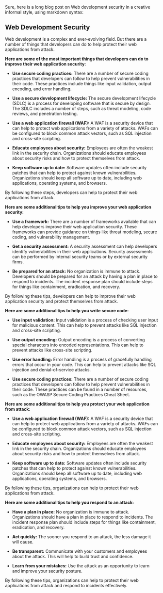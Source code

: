 Sure, here is a long blog post on Web development security in a creative informal style, using markdown syntax:

## Web Development Security

Web development is a complex and ever-evolving field. But there are a number of things that developers can do to help protect their web applications from attack.

**Here are some of the most important things that developers can do to improve their web application security:**

* **Use secure coding practices:** There are a number of secure coding practices that developers can follow to help prevent vulnerabilities in their code. These practices include things like input validation, output encoding, and error handling.

* **Use a secure development lifecycle:** The secure development lifecycle (SDLC) is a process for developing software that is secure by design. The SDLC includes a number of steps, such as threat modeling, code reviews, and penetration testing.

* **Use a web application firewall (WAF):** A WAF is a security device that can help to protect web applications from a variety of attacks. WAFs can be configured to block common attack vectors, such as SQL injection and cross-site scripting.

* **Educate employees about security:** Employees are often the weakest link in the security chain. Organizations should educate employees about security risks and how to protect themselves from attack.

* **Keep software up to date:** Software updates often include security patches that can help to protect against known vulnerabilities. Organizations should keep all software up to date, including web applications, operating systems, and browsers.

By following these steps, developers can help to protect their web applications from attack.

**Here are some additional tips to help you improve your web application security:**

* **Use a framework:** There are a number of frameworks available that can help developers improve their web application security. These frameworks can provide guidance on things like threat modeling, secure coding, and vulnerability management.

* **Get a security assessment:** A security assessment can help developers identify vulnerabilities in their web applications. Security assessments can be performed by internal security teams or by external security firms.

* **Be prepared for an attack:** No organization is immune to attack. Developers should be prepared for an attack by having a plan in place to respond to incidents. The incident response plan should include steps for things like containment, eradication, and recovery.

By following these tips, developers can help to improve their web application security and protect themselves from attack.

**Here are some additional tips to help you write secure code:**

* **Use input validation:** Input validation is a process of checking user input for malicious content. This can help to prevent attacks like SQL injection and cross-site scripting.

* **Use output encoding:** Output encoding is a process of converting special characters into encoded representations. This can help to prevent attacks like cross-site scripting.

* **Use error handling:** Error handling is a process of gracefully handling errors that occur in your code. This can help to prevent attacks like SQL injection and denial-of-service attacks.

* **Use secure coding practices:** There are a number of secure coding practices that developers can follow to help prevent vulnerabilities in their code. These practices can be found in a number of resources, such as the OWASP Secure Coding Practices Cheat Sheet.

**Here are some additional tips to help you protect your web application from attack:**

* **Use a web application firewall (WAF):** A WAF is a security device that can help to protect web applications from a variety of attacks. WAFs can be configured to block common attack vectors, such as SQL injection and cross-site scripting.

* **Educate employees about security:** Employees are often the weakest link in the security chain. Organizations should educate employees about security risks and how to protect themselves from attack.

* **Keep software up to date:** Software updates often include security patches that can help to protect against known vulnerabilities. Organizations should keep all software up to date, including web applications, operating systems, and browsers.

By following these tips, organizations can help to protect their web applications from attack.

**Here are some additional tips to help you respond to an attack:**

* **Have a plan in place:** No organization is immune to attack. Organizations should have a plan in place to respond to incidents. The incident response plan should include steps for things like containment, eradication, and recovery.

* **Act quickly:** The sooner you respond to an attack, the less damage it will cause.

* **Be transparent:** Communicate with your customers and employees about the attack. This will help to build trust and confidence.

* **Learn from your mistakes:** Use the attack as an opportunity to learn and improve your security posture.

By following these tips, organizations can help to protect their web applications from attack and respond to incidents effectively.